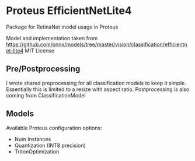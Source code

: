# Proteus EfficientNetLite4

Package for RetinaNet model usage in Proteus

Model and implementation taken from https://github.com/onnx/models/tree/master/vision/classification/efficientnet-lite4
MIT License

## Pre/Postprocessing
I wrote shared preprocessing for all classification models to keep it simple.  Essentially this is limited to a resize with aspect ratio.
Postprocessing is also coming from ClassificationModel

## Models

Available Proteus configuration options:
- Num Instances
- Quantization (INT8 precision)
- TritonOptimization